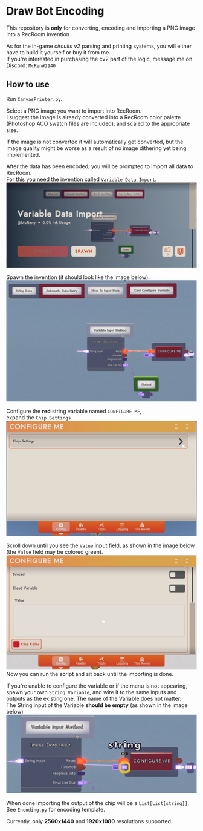 # Draw Bot Encoding

This repository is **only** for converting, encoding and importing a PNG image into a RecRoom invention.

As for the in-game *circuits v2* parsing and printing systems, you will either have to build it yourself 
or buy it from me.\
If you're interested in purchasing the cv2 part of the logic, message me on Discord: `McRen#2940`

## How to use 

Run `CanvasPrinter.py`.

Select a PNG image you want to import into RecRoom.\
I suggest the image is already converted into a RecRoom color palette 
(Photoshop ACO swatch files are included), and scaled to the appropriate size.

If the image is not converted it will automatically get converted, but the image quality might be worse as a result of
no image dithering yet being implemented.

After the data has been encoded, you will be prompted to import all data to RecRoom.\
For this you need the invention called `Variable Data Import`.
![The invention in the invention store](Images/InventionStoreImage.png)

Spawn the invention (it should look like the image below).
![All of the circuits included in the invention](Images/AllCircuits.png)

Configure the **red** string variable named `CONFIGURE ME`,\
expand the `Chip Settings`\
![Expandable "Chip Settings" in the variable](Images/VariableChipSettings.png)

Scroll down until you see the `Value` input field, as shown in the image below (the `Value` field may be colored green). 
!["Value" input field of the variable](Images/ImportVariableValueBox.png)
Now you can run the script and sit back until the importing is done.

If you're unable to configure the variable or if the menu is not appearing, spawn your own `String Variable`, 
and wire it to the same inputs and outputs as the existing one. The name of the Variable does not matter.\
The String input of the Variable **should be empty** (as shown in the image below)
![Variable connections](Images/VariableConnections.png)


When done importing the output of the chip will be a `List[List[string]]`.\
See `Encoding.py` for encoding template.

Currently, only **2560x1440** and **1920x1080** resolutions supported.
